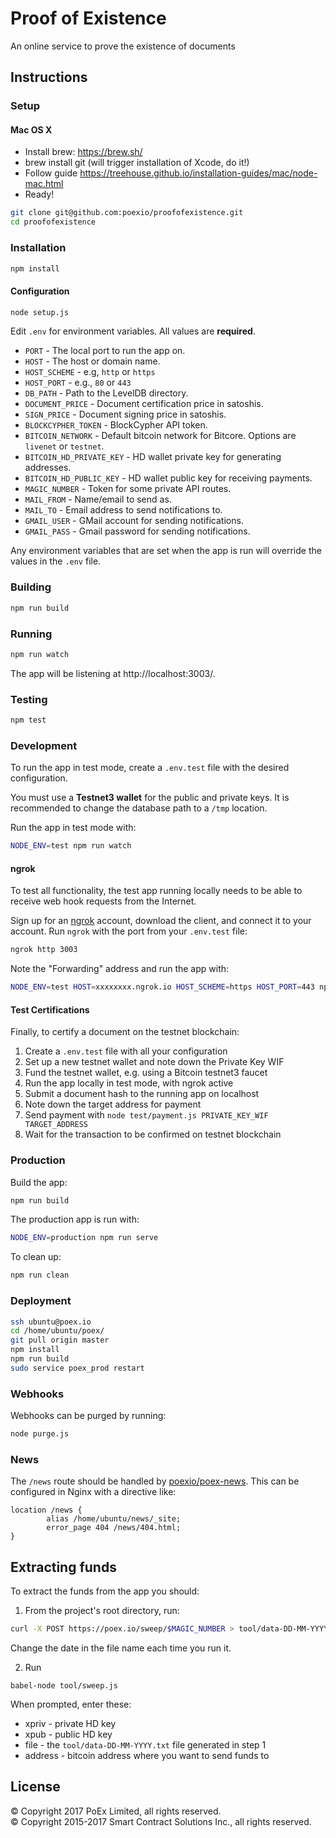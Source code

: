 # Proof of Existence

An online service to prove the existence of documents

## Instructions

### Setup

#### Mac OS X

- Install brew: https://brew.sh/
- brew install git (will trigger installation of Xcode, do it!)
- Follow guide https://treehouse.github.io/installation-guides/mac/node-mac.html
- Ready!

```sh
git clone git@github.com:poexio/proofofexistence.git
cd proofofexistence
```

### Installation

```sh
npm install
```

#### Configuration

```sh
node setup.js
```

Edit `.env` for environment variables. All values are **required**.

* `PORT` - The local port to run the app on.
* `HOST` - The host or domain name.
* `HOST_SCHEME` - e.g, `http` or `https`
* `HOST_PORT` - e.g., `80` or `443`
* `DB_PATH` - Path to the LevelDB directory.
* `DOCUMENT_PRICE` - Document certification price in satoshis.
* `SIGN_PRICE` - Document signing price in satoshis.
* `BLOCKCYPHER_TOKEN` - BlockCypher API token.
* `BITCOIN_NETWORK` - Default bitcoin network for Bitcore. Options are `livenet`
  or `testnet`.
* `BITCOIN_HD_PRIVATE_KEY` - HD wallet private key for generating addresses.
* `BITCOIN_HD_PUBLIC_KEY` - HD wallet public key for receiving payments.
* `MAGIC_NUMBER` - Token for some private API routes.
* `MAIL_FROM` - Name/email to send as.
* `MAIL_TO` - Email address to send notifications to.
* `GMAIL_USER` - GMail account for sending notifications.
* `GMAIL_PASS` - Gmail password for sending notifications.

Any environment variables that are set when the app is run will override the
values in the `.env` file.

### Building

```sh
npm run build
```

### Running

```sh
npm run watch
```

The app will be listening at http://localhost:3003/.

### Testing

```sh
npm test
```

### Development

To run the app in test mode, create a `.env.test` file with the desired
configuration.

You must use a **Testnet3 wallet** for the public and private keys. It is
recommended to change the database path to a `/tmp` location.

Run the app in test mode with:

```sh
NODE_ENV=test npm run watch
```

#### ngrok

To test all functionality, the test app running locally needs to be able to
receive web hook requests from the Internet.

Sign up for an [ngrok](https://ngrok.com) account, download the client, and
connect it to your account. Run `ngrok` with the port from your `.env.test`
file:

```sh
ngrok http 3003
```

Note the "Forwarding" address and run the app with:

```sh
NODE_ENV=test HOST=xxxxxxxx.ngrok.io HOST_SCHEME=https HOST_PORT=443 npm run watch
```

#### Test Certifications

Finally, to certify a document on the testnet blockchain:

1. Create a `.env.test` file with all your configuration
1. Set up a new testnet wallet and note down the Private Key WIF
1. Fund the testnet wallet, e.g. using a Bitcoin testnet3 faucet
1. Run the app locally in test mode, with ngrok active
1. Submit a document hash to the running app on localhost
1. Note down the target address for payment
1. Send payment with `node test/payment.js PRIVATE_KEY_WIF TARGET_ADDRESS`
1. Wait for the transaction to be confirmed on testnet blockchain

### Production

Build the app:

```sh
npm run build
```

The production app is run with:

```sh
NODE_ENV=production npm run serve
```

To clean up:

```sh
npm run clean
```

### Deployment

```sh
ssh ubuntu@poex.io
cd /home/ubuntu/poex/
git pull origin master
npm install
npm run build
sudo service poex_prod restart
```

### Webhooks

Webhooks can be purged by running:

```sh
node purge.js
```

### News

The `/news` route should be handled by [poexio/poex-news]. This can be
configured in Nginx with a directive like:

```
location /news {
        alias /home/ubuntu/news/_site;
        error_page 404 /news/404.html;
}
```

## Extracting funds

To extract the funds from the app you should:

1. From the project's root directory, run:

  ```sh
  curl -X POST https://poex.io/sweep/$MAGIC_NUMBER > tool/data-DD-MM-YYYY.txt
  ```

Change the date in the file name each time you run it.

2. Run

  ```
  babel-node tool/sweep.js
  ```

When prompted, enter these:

* xpriv - private HD key
* xpub - public HD key
* file - the `tool/data-DD-MM-YYYY.txt` file generated in step 1
* address - bitcoin address where you want to send funds to

## License

© Copyright 2017 PoEx Limited, all rights reserved.<br />
© Copyright 2015-2017 Smart Contract Solutions Inc., all rights reserved.

[poexio/poex-news]: https://github.com/poexio/poex-news
